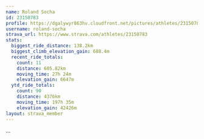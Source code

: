 ```yaml
---
name: Roland Socha
id: 23150783
profile: https://dgalywyr863hv.cloudfront.net/pictures/athletes/23150783/14745672/4/large.jpg
username: roland-socha
strava_url: https://www.strava.com/athletes/23150783
stats:
  biggest_ride_distance: 138.2km
  biggest_climb_elevation_gain: 688.4m
  recent_ride_totals:
    count: 11
    distance: 605.82km
    moving_time: 27h 24m
    elevation_gain: 6647m
  ytd_ride_totals:
    count: 90
    distance: 4376km
    moving_time: 197h 35m
    elevation_gain: 42426m
layout: strava_member
--- 
```

...

